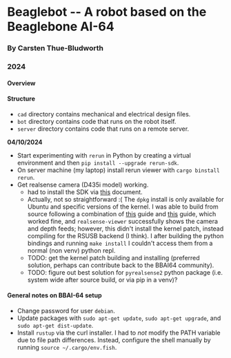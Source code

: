 # Beaglebot -- A robot based on the Beaglebone AI-64
### By Carsten Thue-Bludworth
### 2024

#### Overview

#### Structure
* `cad` directory contains mechanical and electrical design files.
* `bot` directory contains code that runs on the robot itself.
* `server` directory contains code that runs on a remote server.

__04/10/2024__
* Start experimenting with `rerun` in Python by creating a virtual environment and then `pip install --upgrade rerun-sdk`.
* On server machine (my laptop) install rerun viewer with `cargo binstall rerun`.
* Get realsense camera (D435i model) working.
  * had to install the SDK via [this](https://github.com/IntelRealSense/librealsense/blob/master/doc/distribution_linux.md) document. 
  * Actually, not so straightforward :( The `dpkg` install is only available for Ubuntu and specific versions of the kernel. I was able to build from source following a combination of [this](https://github.com/IntelRealSense/librealsense/blob/master/doc/installation.md) guide and [this](https://github.com/IntelRealSense/librealsense/blob/master/doc/installation_raspbian.md) guide, which worked fine, and `realsense-viewer` successfully shows the camera and depth feeds; however, this didn't install the kernel patch, instead compiling for the RSUSB backend (I think). I after building the python bindings and running `make install` I couldn't access them from a normal (non venv) python repl.
  * TODO: get the kernel patch building and installing (preferred solution, perhaps can contribute back to the BBAI64 community).
  * TODO: figure out best solution for `pyrealsense2` python package (i.e. system wide after source build, or via pip in a venv)?

#### General notes on BBAI-64 setup
* Change password for user `debian`.
* Update packages with `sudo apt-get update`, `sudo apt-get upgrade`, and `sudo apt-get dist-update`.
* Install `rustup` via the curl installer. I had to *not* modify the PATH variable due to file path differences. Instead, configure the shell manually by running `source ~/.cargo/env.fish`.
